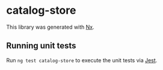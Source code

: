 # catalog-store

This library was generated with [Nx](https://nx.dev).

## Running unit tests

Run `ng test catalog-store` to execute the unit tests via [Jest](https://jestjs.io).
